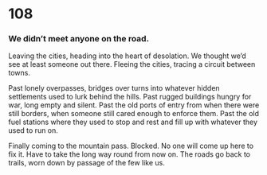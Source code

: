 # 108

### We didn’t meet anyone on the road.

Leaving the cities, heading into the heart of desolation. We thought we’d see at least someone out there. Fleeing the cities, tracing a circuit between towns.

Past lonely overpasses, bridges over turns into whatever hidden settlements used to lurk behind the hills. Past rugged buildings hungry for war, long empty and silent. Past the old ports of entry from when there were still borders, when someone still cared enough to enforce them. Past the old fuel stations where they used to stop and rest and fill up with whatever they used to run on. 

Finally coming to the mountain pass. Blocked. No one will come up here to fix it. Have to take the long way round from now on.  The roads go back to trails, worn down by passage of the few like us.